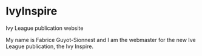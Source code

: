 # IvyInspire
Ivy League publication website

My name is Fabrice Guyot-Sionnest and I am the webmaster for the new Ive League publication, the Ivy Inspire.

